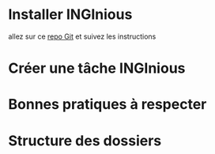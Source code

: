# Installer INGInious
allez sur ce [repo Git](https://github.com/OpenWeek/vagrant-ow2017) et suivez les instructions

# Créer une tâche INGInious

# Bonnes pratiques à respecter

# Structure des dossiers
